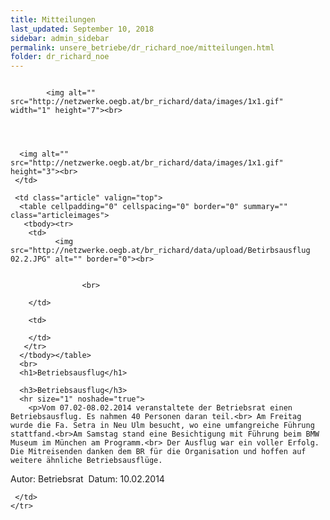 ```yaml
---
title: Mitteilungen
last_updated: September 10, 2018
sidebar: admin_sidebar
permalink: unsere_betriebe/dr_richard_noe/mitteilungen.html
folder: dr_richard_noe
---
```


<tbody><tr width="450">
     <td valign="top" class="articleleftcolumn">
      <img src="http://netzwerke.oegb.at/br_richard/data/upload/Betirbsausflug 01.2.JPG" alt="" border="0"><br>
      
      
			<img alt="" src="http://netzwerke.oegb.at/br_richard/data/images/1x1.gif" width="1" height="7"><br>
			
			
			
      
      <img alt="" src="http://netzwerke.oegb.at/br_richard/data/images/1x1.gif" height="3"><br>
     </td>
     
     <td class="article" valign="top">
      <table cellpadding="0" cellspacing="0" border="0" summary="" class="articleimages">
       <tbody><tr>
        <td>
		      <img src="http://netzwerke.oegb.at/br_richard/data/upload/Betirbsausflug 02.2.JPG" alt="" border="0"><br>
		      
		      
					<br>
					
        </td>
        
        <td>
		      
        </td>
       </tr>
      </tbody></table>
      <br>
      <h1>Betriebsausflug</h1>
      
      <h3>Betriebsausflug</h3>
      <hr size="1" noshade="true">
   		<p>Vom 07.02-08.02.2014 veranstaltete der Betriebsrat einen Betriebsausflug. Es nahmen 40 Personen daran teil.<br> Am Freitag wurde die Fa. Setra in Neu Ulm besucht, wo eine umfangreiche Führung stattfand.<br>Am Samstag stand eine Besichtigung mit Führung beim BMW Museum im München am Programm.<br> Der Ausflug war ein voller Erfolg. Die Mitreisenden danken dem BR für die Organisation und hoffen auf weitere ähnliche Betriebsausflüge.
</p>
			<div class="articlefooter">Autor: <span class="articlefooternamedate">Betriebsrat</span>&nbsp; Datum: <span class="articlefooternamedate">10.02.2014</span></div>

     </td>
    </tr>
   </tbody>
